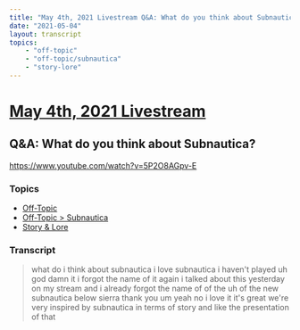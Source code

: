 ```yaml
---
title: "May 4th, 2021 Livestream Q&A: What do you think about Subnautica?"
date: "2021-05-04"
layout: transcript
topics:
    - "off-topic"
    - "off-topic/subnautica"
    - "story-lore"
---
```

# [May 4th, 2021 Livestream](../2021-05-04.md)
## Q&A: What do you think about Subnautica?
https://www.youtube.com/watch?v=5P2O8AGpv-E

### Topics
* [Off-Topic](../topics/off-topic.md)
* [Off-Topic > Subnautica](../topics/off-topic/subnautica.md)
* [Story & Lore](../topics/story-lore.md)

### Transcript

> what do i think about subnautica i love subnautica i haven't played uh god damn it i forgot the name of it again i talked about this yesterday on my stream and i already forgot the name of of the uh of the new subnautica below sierra thank you um yeah no i love it it's great we're very inspired by subnautica in terms of story and like the presentation of that
